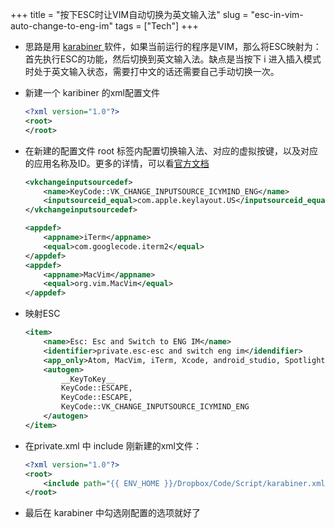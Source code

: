 +++
title = "按下ESC时让VIM自动切换为英文输入法"
slug = "esc-in-vim-auto-change-to-eng-im"
tags = ["Tech"]
+++

- 思路是用 [ karabiner ][ karabiner ] 软件，如果当前运行的程序是VIM，那么将ESC映射为：首先执行ESC的功能，然后切换到英文输入法。缺点是当按下 i 进入插入模式时处于英文输入状态，需要打中文的话还需要自己手动切换一次。

- 新建一个 karibiner 的xml配置文件

    ```xml
    <?xml version="1.0"?>
    <root>
    </root>
    ```

- 在新建的配置文件 root 标签内配置切换输入法、对应的虚拟按键，以及对应的应用名称及ID。更多的详情，可以看[官方文档][ documents ]

    ```xml
    <vkchangeinputsourcedef>
        <name>KeyCode::VK_CHANGE_INPUTSOURCE_ICYMIND_ENG</name>
        <inputsourceid_equal>com.apple.keylayout.US</inputsourceid_equal>
    </vkchangeinputsourcedef>

    <appdef>
        <appname>iTerm</appname>
        <equal>com.googlecode.iterm2</equal>
    </appdef>
    <appdef>
        <appname>MacVim</appname>
        <equal>org.vim.MacVim</equal>
    </appdef>
    ```

<!--more-->

-  映射ESC

    ```xml
    <item>
        <name>Esc: Esc and Switch to ENG IM</name>
        <identifier>private.esc-esc and switch eng im</idendifier>
        <app_only>Atom, MacVim, iTerm, Xcode, android_studio, Spotlight</app_only>
        <autogen>
            __KeyToKey__
            KeyCode::ESCAPE,
            KeyCode::ESCAPE,
            KeyCode::VK_CHANGE_INPUTSOURCE_ICYMIND_ENG
        </autogen>
    </item>
    ```

- 在private.xml 中 include 刚新建的xml文件：

    ```xml
    <?xml version="1.0"?>
    <root>
        <include path="{{ ENV_HOME }}/Dropbox/Code/Script/karabiner.xml" />
    </root>
    ```
-  最后在 karabiner 中勾选刚配置的选项就好了

[ karabiner ]: https://pqrs.org/osx/karabiner/
[ documents ]: https://pqrs.org/osx/karabiner/xml.html.en#vkchangeinputsourcedef

